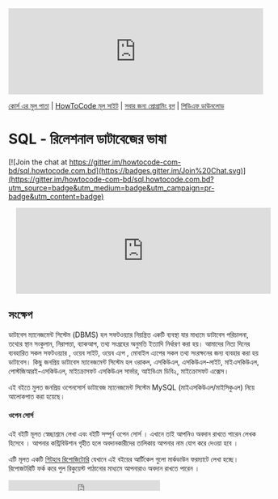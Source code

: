 <iframe scrolling="auto" frameborder="0" style="border:none; overflow:hidden; height:170px; width:100%;" allowTransparency="true" src="http://www.howtocode.com.bd/like.html"></iframe> 

[কোর্স এর মুল পাতা](http://sql.howtocode.com.bd/) | [HowToCode মূল সাইট](http://www.howtocode.com.bd/) | [সবার জন্য প্রোগ্রামিং ব্লগ](http://blog.howtocode.com.bd/) | [পিডিএফ ডাউনলোড](https://www.gitbook.com/download/pdf/book/howtocode-com-bd/-sql)    

# SQL - রিলেশনাল ডাটাবেজের ভাষা


[![Join the chat at https://gitter.im/howtocode-com-bd/sql.howtocode.com.bd](https://badges.gitter.im/Join%20Chat.svg)](https://gitter.im/howtocode-com-bd/sql.howtocode.com.bd?utm_source=badge&utm_medium=badge&utm_campaign=pr-badge&utm_content=badge)

<iframe scrolling="auto" frameborder="0" style="border:none; overflow:hidden; height:170px; width:100%; margin-left: 15;" allowTransparency="true" src="http://api.howtocode.com.bd/contrib/sql"></iframe> 


## সংক্ষেপ


ডাটাবেস ম্যানেজমেন্ট সিস্টেম (DBMS) হল সফটওয়্যার নিয়ন্ত্রিত একটি ব্যবস্থা যার মাধ্যমে ডাটাবেস পরিচালনা, তথ্যের স্থান সংকুলান, নিরাপত্তা, ব্যাকআপ, তথ্য সংগ্রহের অনুমতি ইত্যাদি নির্ধারণ করা হয়। আমাদের নিত্য দিনের ব্যবহারিত সকল সফটওয়্যার , ওয়েব সাইট, ওয়েব এ্যপ , মোবাইল এ্যপের সকল তথ্য সংরক্ষনের জন্য ব্যবহার করা হয় ডাটাবেস। কিছু জনপ্রিয় ডাটাবেস ম্যানেজমেন্ট সিস্টেম হল ওরাকল, এসকিউএল, এসকিউএল-লাইট, মাইএসকিউএল, পোস্টজিআরই-এসকিউএল, মাইক্রোসফট এসকিউএল সার্ভার, আইবিএম ডিবি২, মাইক্রোসফট এক্সেস।

এই বইতে মুলত  জনপ্রিয় ওপেনসোর্স ডাটাবেজ ম্যানেজমেন্ট সিস্টেম MySQL (মাইএসকিউএল/মাইসিকুএল) নিয়ে আলোকপাত করা হয়েছে। 
 

#### ওপেন সোর্স

এই বইটি মূলত স্বেচ্ছাশ্রমে লেখা এবং বইটি সম্পূর্ন ওপেন সোর্স । এখানে তাই আপনিও অবদান রাখতে পারেন লেখক হিসেবে । আপনার কন্ট্রিবিউশান গৃহীত হলে অবদানকারীদের তালিকায় আপনার নাম যোগ করে দেওয়া হবে ।

এটি মূলত একটি [গিটহাব রিপোজিটোরি](https://github.com/howtocode-com-bd/sql.howtocode.com.bd) যেখানে এই বইয়ের আর্টিকেল গুলো মার্কডাউন ফরম্যাটে লেখা হচ্ছে। রিপোজটরিটি ফর্ক করে পুল রিকুয়েস্ট পাঠানোর মাধ্যমে আপনারাও অবদান রাখতে পারেন ।

<iframe src="https://www.facebook.com/plugins/like.php?href=http%3A%2F%2Fsql.howtocode.com.bd&amp;width&amp;layout=button_count&amp;action=like&amp;show_faces=false&amp;share=true&amp;height=21&amp;appId=353725671441956" scrolling="no" frameborder="0" style="border:none; overflow:hidden; height:21px;" allowTransparency="true"></iframe>
